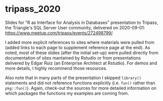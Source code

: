 # tripass_2020

Slides for "R as Interface for Analysis in Databases" presentation to Tripass, the Triangle's SQL Server User community, delivered on 2020-09-01: https://www.meetup.com/tripass/events/272498799/

I added more explicit references to sites where materials were pulled from (added links to each page to supplement reference page at the end). As noted, most of these slides (after the initial set-up) were pulled directly from documentation of sites mantained by Rstudio or from presentations delivered by Edgar Ruiz (an Enterprise Architect at Rstudio). For demos and more details, I highly recommend those resources.

Also note that in many parts of the presentation I skipped `library()` statements and did not reference functions explicitly (i.e. `fun()` rather than `pkg::fun()`). Again, check-out the sources for more detailed information on which packages the functions my examples are coming from.